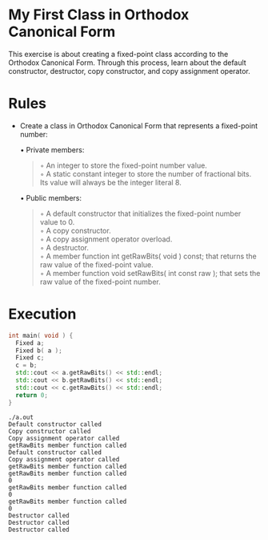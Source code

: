 # My First Class in Orthodox Canonical Form
This exercise is about creating a fixed-point class according to the Orthodox Canonical Form. Through this process, learn about the default constructor, destructor, copy constructor, and copy assignment operator.

# Rules 
* Create a class in Orthodox Canonical Form that represents a fixed-point number:
  
  • Private members:   
  > ◦ An integer to store the fixed-point number value.   
  > ◦ A static constant integer to store the number of fractional bits. Its value will always be the integer literal 8.   

  • Public members:   
  > ◦ A default constructor that initializes the fixed-point number value to 0.   
  > ◦ A copy constructor.   
  > ◦ A copy assignment operator overload.   
  > ◦ A destructor.   
  > ◦ A member function int getRawBits( void ) const; that returns the raw value of the fixed-point value.   
  > ◦ A member function void setRawBits( int const raw ); that sets the raw value of the fixed-point number.   

# Execution
  ```cpp
  int main( void ) {
    Fixed a;
    Fixed b( a );
    Fixed c;
    c = b;
    std::cout << a.getRawBits() << std::endl;
    std::cout << b.getRawBits() << std::endl;
    std::cout << c.getRawBits() << std::endl;
    return 0;
  }
  ```

  ```
  ./a.out
  Default constructor called
  Copy constructor called
  Copy assignment operator called
  getRawBits member function called
  Default constructor called
  Copy assignment operator called
  getRawBits member function called
  getRawBits member function called
  0
  getRawBits member function called
  0
  getRawBits member function called
  0
  Destructor called
  Destructor called
  Destructor called
  ```
